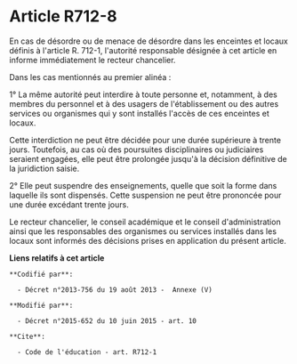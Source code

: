# Article R712-8

En cas de désordre ou de menace de désordre dans les enceintes et locaux définis à l'article R. 712-1, l'autorité responsable
désignée à cet article en informe immédiatement le recteur chancelier. 

Dans les cas mentionnés au premier alinéa : 

1° La même autorité peut interdire à toute personne et, notamment, à des membres du personnel et à des usagers de
l'établissement ou des autres services ou organismes qui y sont installés l'accès de ces enceintes et locaux. 

Cette interdiction ne peut être décidée pour une durée supérieure à trente jours. Toutefois, au cas où des poursuites
disciplinaires ou judiciaires seraient engagées, elle peut être prolongée jusqu'à la décision définitive de la juridiction
saisie. 

2° Elle peut suspendre des enseignements, quelle que soit la forme dans laquelle ils sont dispensés. Cette suspension ne peut
être prononcée pour une durée excédant trente jours. 

Le recteur chancelier, le       conseil académique et le conseil d'administration ainsi que les responsables des organismes
ou services installés dans les locaux sont informés des décisions prises en application du présent article.

**Liens relatifs à cet article**

	**Codifié par**:

	  - Décret n°2013-756 du 19 août 2013 -  Annexe (V)

	**Modifié par**:

	  - Décret n°2015-652 du 10 juin 2015 - art. 10

	**Cite**:

	  - Code de l'éducation - art. R712-1
